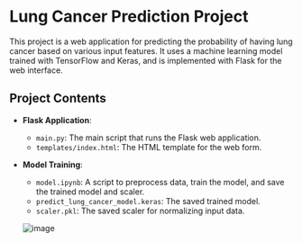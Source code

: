 # Lung Cancer Prediction Project

This project is a web application for predicting the probability of having lung cancer based on various input features. It uses a machine learning model trained with TensorFlow and Keras, and is implemented with Flask for the web interface.

## Project Contents

- **Flask Application**: 
  - `main.py`: The main script that runs the Flask web application.
  - `templates/index.html`: The HTML template for the web form.

- **Model Training**:
  - `model.ipynb`: A script to preprocess data, train the model, and save the trained model and scaler.
  - `predict_lung_cancer_model.keras`: The saved trained model.
  - `scaler.pkl`: The saved scaler for normalizing input data.
 

  ![image](https://github.com/perso98/Lung-Cancer-Predictor/assets/72854881/66e6f5d9-665a-4b6e-ab7a-aed7909a88f8)

